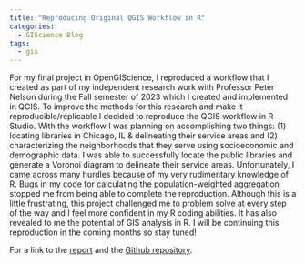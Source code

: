 ```yaml
---
title: "Reproducing Original QGIS Workflow in R"
categories:
  - GIScience Blog
tags:
  - gis
---
```


For my final project in OpenGIScience, I reproduced a workflow that I created as part of my independent research work with Professor Peter Nelson during the Fall semester of 2023 which I created and implemented in QGIS. To improve the methods for this research and make it reproducible/replicable I decided to reproduce the QGIS workflow in R Studio. With the workflow I was planning on accomplishing two things: (1) locating libraries in Chicago, IL & delineating their service areas and (2) characterizing the neighborhoods that they serve using socioeconomic and demographic data. I was able to successfully locate the public libraries and generate a Voronoi diagram to delineate their service areas. Unfortunately, I came across many hurdles because of my very rudimentary knowledge of R. Bugs in my code for calculating the population-weighted aggregation stopped me from being able to complete the reproduction. Although this is a little frustrating, this project challenged me to problem solve at every step of the way and I feel more confident in my R coding abilities. It has also revealed to me the potential of GIS analysis in R. I will be continuing this reproduction in the coming months so stay tuned! 

For a link to the [report](https://azalecki.github.io/Zalecki-2023-R.html/) and the [Github repository](https://github.com/azalecki/Zalecki-2023). 
